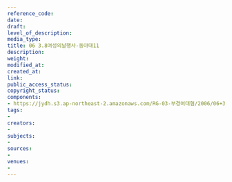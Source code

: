 ```yaml
---
reference_code: 
date: 
draft: 
level_of_description: 
media_type: 
title: 06 3.8여성의날행사-동아대11
description: 
weight: 
modified_at: 
created_at: 
link: 
public_access_status: 
copyright_status: 
components:
- https://jydh.s3.ap-northeast-2.amazonaws.com/RG-03-부경여대협/2006/06+3.8여성의날행사-동아대11.jpg
tags:
- 
creators:
- 
subjects:
- 
sources:
- 
venues:
- 
---
```

